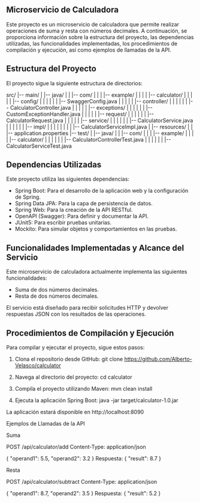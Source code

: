 ## Microservicio de Calculadora

Este proyecto es un microservicio de calculadora que permite realizar operaciones de suma y resta con números decimales. A continuación, se proporciona información sobre la estructura del proyecto, las dependencias utilizadas, las funcionalidades implementadas, los procedimientos de compilación y ejecución, así como ejemplos de llamadas de la API.

## Estructura del Proyecto

El proyecto sigue la siguiente estructura de directorios:

src/
|-- main/
| |-- java/
| | |-- com/
| | | |-- example/
| | | | |-- calculator/
| | | | | |-- config/
| | | | | | |-- SwaggerConfig.java
| | | | | |-- controller/
| | | | | | |-- CalculatorController.java
| | | | | |-- exceptions/
| | | | | | |-- CustomExceptionHandler.java
| | | | | |-- request/
| | | | | | |-- CalculatorRequest.java
| | | | | |-- service/
| | | | | | |-- CalculatorService.java
| | | | | | |-- impl/
| | | | | | | | |-- CalculatorServiceImpl.java
| |-- resources/
| | |-- application.properties
|-- test/
| |-- java/
| | |-- com/
| | | |-- example/
| | | | |-- calculator/
| | | | | | |-- CalculatorControllerTest.java
| | | | | | |-- CalculatorServiceTest.java


## Dependencias Utilizadas

Este proyecto utiliza las siguientes dependencias:

- Spring Boot: Para el desarrollo de la aplicación web y la configuración de Spring.
- Spring Data JPA: Para la capa de persistencia de datos.
- Spring Web: Para la creación de la API RESTful.
- OpenAPI (Swagger): Para definir y documentar la API.
- JUnit5: Para escribir pruebas unitarias.
- Mockito: Para simular objetos y comportamientos en las pruebas.

## Funcionalidades Implementadas y Alcance del Servicio

Este microservicio de calculadora actualmente implementa las siguientes funcionalidades:

- Suma de dos números decimales.
- Resta de dos números decimales.

El servicio está diseñado para recibir solicitudes HTTP y devolver respuestas JSON con los resultados de las operaciones.

## Procedimientos de Compilación y Ejecución

Para compilar y ejecutar el proyecto, sigue estos pasos:

1. Clona el repositorio desde GitHub:
   git clone https://github.com/Alberto-Velasco/calculator

2. Navega al directorio del proyecto:
      cd calculator
3. Compila el proyecto utilizando Maven:
     mvn clean install
4. Ejecuta la aplicación Spring Boot:
     java -jar target/calculator-1.0.jar
   
La aplicación estará disponible en http://localhost:8090

Ejemplos de Llamadas de la API

Suma

POST /api/calculator/add
Content-Type: application/json

{
    "operand1": 5.5,
    "operand2": 3.2
}
Respuesta:
{
    "result": 8.7
}

Resta

POST /api/calculator/subtract
Content-Type: application/json

{
    "operand1": 8.7,
    "operand2": 3.5
}
Respuesta:
{
    "result": 5.2
}
